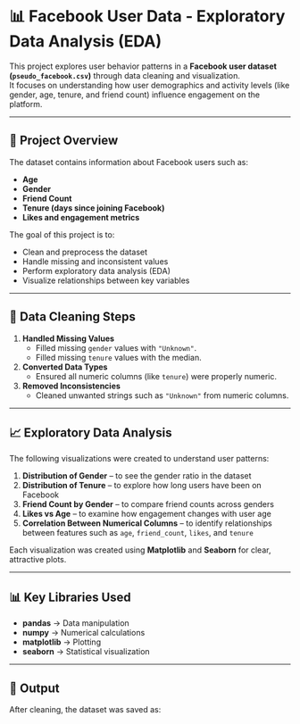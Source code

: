 # 📊 Facebook User Data - Exploratory Data Analysis (EDA)

This project explores user behavior patterns in a **Facebook user dataset (`pseudo_facebook.csv`)** through data cleaning and visualization.  
It focuses on understanding how user demographics and activity levels (like gender, age, tenure, and friend count) influence engagement on the platform.

---

## 🧠 Project Overview
The dataset contains information about Facebook users such as:
- **Age**
- **Gender**
- **Friend Count**
- **Tenure (days since joining Facebook)**
- **Likes and engagement metrics**

The goal of this project is to:
- Clean and preprocess the dataset  
- Handle missing and inconsistent values  
- Perform exploratory data analysis (EDA)  
- Visualize relationships between key variables

---

## 🧹 Data Cleaning Steps
1. **Handled Missing Values**
   - Filled missing `gender` values with `"Unknown"`.
   - Filled missing `tenure` values with the median.
2. **Converted Data Types**
   - Ensured all numeric columns (like `tenure`) were properly numeric.
3. **Removed Inconsistencies**
   - Cleaned unwanted strings such as `"Unknown"` from numeric columns.

---

## 📈 Exploratory Data Analysis
The following visualizations were created to understand user patterns:

1. **Distribution of Gender** – to see the gender ratio in the dataset  
2. **Distribution of Tenure** – to explore how long users have been on Facebook  
3. **Friend Count by Gender** – to compare friend counts across genders  
4. **Likes vs Age** – to examine how engagement changes with user age  
5. **Correlation Between Numerical Columns** – to identify relationships between features such as `age`, `friend_count`, `likes`, and `tenure`

Each visualization was created using **Matplotlib** and **Seaborn** for clear, attractive plots.

---

## 📊 Key Libraries Used
- **pandas** → Data manipulation  
- **numpy** → Numerical calculations  
- **matplotlib** → Plotting  
- **seaborn** → Statistical visualization  

---

## 💾 Output
After cleaning, the dataset was saved as:

